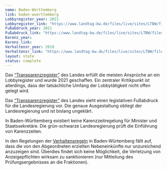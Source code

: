 ```yaml
---
name: Baden-Württemberg
link: baden-wuerttemberg
Lobbyregister_year: 2021
Lobbyregister_link: "https://www.landtag-bw.de/files/live/sites/LTBW/files/dokumente/WP16/Drucksachen/9000/16_9883_D.pdf"
Fußabdruck_year: 2021
Fußabdruck_link: "https://www.landtag-bw.de/files/live/sites/LTBW/files/dokumente/WP16/Drucksachen/9000/16_9883_D.pdf"
Karenz_year: 
Karenz_link: 
Verhaltensr_year: 2019
Verhaltensr_link: "https://www.landtag-bw.de/files/live/sites/LTBW/files/dokumente/rechtliche_grundlagen/Gesch%C3%A4ftsordnung%2016.%20LT.pdf"
layout: state
status: complete
---
```


Das [“Transparenzregister”](https://www.landtag-bw.de/files/live/sites/LTBW/files/dokumente/WP16/Drucksachen/9000/16_9883_D.pdf) des Landes erfüllt die meisten Ansprüche an ein Lobbyregister und wurde 2021 geschaffen. Ein zentraler Kritikpunkt ist allerdings, dass der tatsächliche Umfang der Lobbytätigkeit nicht offen gelegt wird.

Das [“Transparenzregister”](https://www.landtag-bw.de/files/live/sites/LTBW/files/dokumente/WP16/Drucksachen/9000/16_9883_D.pdf) des Landes sieht einen legislativen Fußabdruck für die Landesregierung vor. Die genaue Ausgestaltung obliegt der Landesregierung und ist bislang ungeklärt. 

In Baden-Württemberg existiert keine Karenzzeitregelung für Minister und Staatssekretäre. Die grün-schwarze Landesregierung prüft die Einführung von Karenzzeiten.

In den Regelungen der [Verhaltensregeln](https://www.landtag-bw.de/files/live/sites/LTBW/files/dokumente/rechtliche_grundlagen/Gesch%C3%A4ftsordnung%2016.%20LT.pdf) in Baden-Würtemberg fällt auf, dass die von den Abgeordneten erzielten Nebeneinkünfte nur unzureichend anzuzeigen sind. Überdies findet sich keine Möglichkeit, die Verletzung von Anzeigepflichten wirksam zu sanktionieren (nur Mitteilung des Prüfungsergebnisses an die Fraktionen).

